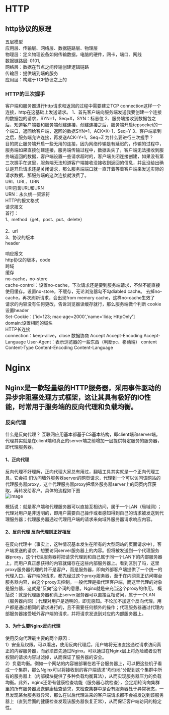 # HTTP
## http协议的原理

五层模型<br>
应用层、传输层、网络层、数据链路层、物理层<br>
物理层：定义物理设备如何传输数据，电脑的硬件，网卡，端口、网线<br>
数据链路层: 0101,<br>
网络层：数据在节点之间传输创建逻辑链路<br>
传输层：提供端到端的服务<br>
应用层：构建于TCP协议之上的<br>
### HTTP的三次握手<br>
客户端和服务器进行http请求和返回的过程中需要建立TCP connection这样一个连接，http在这基础上发送请求。
1、首先客户端向服务端发送我要创建一个连接的数据包的请求，SYN=1，Seq=X，SYN：标志位
2、服务端接收到数据包之后，知道客户端要和服务端创建连接，创建连接之后，服务端开启tcpsocket的一个端口，返回给客户端，返回的数据SYN=1，ACK=X+1，Seq=Y
3、客户端拿到之后，服务端允许连接，再发送ACK=Y+1，Seq=Z
为什么要进行三次握手？<br>
目的防止服务端开启一些无用的连接，因为网络传输是有延迟的，传输的过程中，服务端如果直接创建连接，服务端传输过程中，数据丢失了，客户端无法接收到服务端返回的数据，客户端设置一些请求超时的，客户端关闭连接创建，如果没有第三次握手在这里，服务端无法知道客户端接收没接收到返回的信息，并且没给出确认是开启请求还是关闭请求，那么服务端端口就一直开着等着客户端来发送实际的请求数据，那服务端的这次连接就浪费了。<br>
URI、URL、URN<br>
URI包含URL和URN<br>
URN：永久统一资源符<br>
HTTP的报文格式<br>
请求报文<br>
首行：<br>
1、method（get、post、put、delete）<br><br>
2、url<br>
3、协议的版本<br>
header<br>

响应报文<br>
http协议的版本，code<br>
跨域<br>
缓存<br>
no-cache，no-store<br>
cache-control：设置no-cache，下次请求还是要到服务端请求，不然不能直接使用缓存。设置no-store，不缓存，无论浏览器勾不勾diabled cache。
去掉no-cache，再次刷新请求，会出现from memory cache，这样no-cache生效了<br>
请求的内容没有任何更改，告诉浏览器读缓存就行，那么服务端做个判断
cookie<br>
设置header<br>
Set-Cookie：['id=123; max-age=2000','name='lida; HttpOnly']<br>
domain:设置相同的域名<br>
HTTP长连接<br>
connection：keep-alive，close
数据协商
Accept
Accept-Encoding
Accept-Language
User-Agent：表示浏览器的一些东西（判断pc、移动端）
content
Content-Type
Content-Encoding
Content-Language








# Nginx
## Nginx是一款轻量级的HTTP服务器，采用事件驱动的异步非阻塞处理方式框架，这让其具有极好的IO性能，时常用于服务端的反向代理和负载均衡。
### 反向代理
什么是反向代理？ 互联网应用基本都基于CS基本结构，即client端和server端。代理其实就是在client端和真正的server端之前增加一层提供特定服务的服务器，即代理服务器。<br>
#### 1、正向代理
反向代理不好理解，正向代理大家总有用过，翻墙工具其实就是一个正向代理工具。它会把
们访问墙外服务器server的网页请求，代理到一个可以访问该网站的代理服务器proxy，这个代理服务器proxy把墙外服务器server上的网页内容获取，再转发给客户。具体的流程如下图<br>
![image](https://user-gold-cdn.xitu.io/2018/9/27/1661ac31c06b0681?imageView2/0/w/1280/h/960/format/webp/ignore-error/1)

概括说：就是客户端和代理服务器可以直接互相访问，属于一个LAN（局域网）；代理对用户是非透明的，即用户需要自己操作或者感知得到自己的请求被发送到代理服务器；代理服务器通过代理用户端的请求来向域外服务器请求响应内容。
#### 2、反向代理 反向代理则正好相反
在反向代理中（事实上，这种情况基本发生在所有的大型网站的页面请求中），客户端发送的请求，想要访问server服务器上的内容。但将被发送到一个代理服务器proxy，这个代理服务器将把请求代理到和自己属于同一个LAN下的内部服务器上，而用户真正想获得的内容就储存在这些内部服务器上。看到区别了吗，这里proxy服务器代理的并不是客户，而是服务器，即向外部客户端提供了一个统一的代理入口，客户端的请求，都先经过这个proxy服务器，至于在内网真正访问哪台服务器内容，由这个proxy去控制。一般代理是指代理客户端，而这里代理的对象是服务器，这就是“反向”这个词的意思。Nginx就是来充当这个proxy的作用。
概括说：就是代理服务器和真正server服务器可以直接互相访问，属于一个LAN（服务器内网）；代理对用户是透明的，即无感知。不论加不加这个反向代理，用户都是通过相同的请求进行的，且不需要任何额外的操作；代理服务器通过代理内部服务器接受域外客户端的请求，并将请求发送到对应的内部服务器上。<br>
#### 3、为什么要Nginx反向代理
使用反向代理最主要的两个原因：<br>
1）安全及权限。可以看出，使用反向代理后，用户端将无法直接通过请求访问真正的内容服务器，而必须首先通过Nginx。可以通过在Nginx层上将危险或者没有权限的请求内容过滤掉，从而保证了服务器的安全。<br>
2）负载均衡。例如一个网站的内容被部署在若干台服务器上，可以把这些机子看成一个集群，那么Nginx可以将接收到的客户端请求“均匀地”分配到这个集群中所有的服务器上（内部模块提供了多种负载均衡算法），从而实现服务器压力的负载均衡。此外，nginx还带有健康检查功能（服务器心跳检查），会定期轮询向集群里的所有服务器发送健康检查请求，来检查集群中是否有服务器处于异常状态，一旦发现某台服务器异常，那么在以后代理进来的客户端请求都不会被发送到该服务器上（直到后面的健康检查发现该服务器恢复正常），从而保证客户端访问的稳定性。<br>
